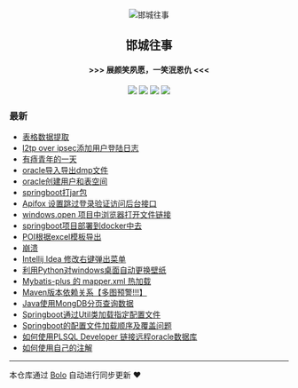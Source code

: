 <p align="center"><img alt="邯城往事" src="https://img.hacpai.com/file/2019/11/guohui-e67e7b3b.png"></p><h2 align="center">
邯城往事
</h2>

<h4 align="center">               >>>  展颜笑夙愿，一笑泯恩仇 <<<</h4>
<p align="center"><a title="邯城往事" target="_blank" href="https://github.com/cuijianzhe/bolo-blog"><img src="https://img.shields.io/github/last-commit/cuijianzhe/bolo-blog.svg?style=flat-square&color=FF9900"></a>
<a title="GitHub repo size in bytes" target="_blank" href="https://github.com/cuijianzhe/bolo-blog"><img src="https://img.shields.io/github/repo-size/cuijianzhe/bolo-blog.svg?style=flat-square"></a>
<a title="Bolo Version" target="_blank" href="https://github.com/adlered/bolo-solo"><img src="https://img.shields.io/badge/bolo-v2.1 稳定版-f1e05a.svg?style=flat-square&color=blueviolet"></a>
<a title="Hits" target="_blank" href="https://github.com/88250/hits"><img src="https://hits.b3log.org/cuijianzhe/bolo-blog.svg"></a></p>

### 最新

* [表格数据提取](https://39.97.161.115/articles/2020/12/15/1608011698349.html)
* [l2tp over ipsec添加用户登陆日志](https://39.97.161.115/articles/2020/12/08/1607423229345.html)
* [有痔青年的一天](https://39.97.161.115/articles/2020/12/07/1607324800586.html)
* [oracle导入导出dmp文件](https://39.97.161.115/articles/2020/12/02/1606897629822.html)
* [oracle创建用户和表空间](https://39.97.161.115/articles/2020/12/02/1606896650958.html)
* [springboot打jar包](https://39.97.161.115/articles/2020/12/02/1606892844720.html)
* [Apifox 设置跳过登录验证访问后台接口](https://39.97.161.115/articles/2020/11/11/1605079742459.html)
* [windows.open 项目中浏览器打开文件链接](https://39.97.161.115/articles/2020/11/11/1605065502617.html)
* [springboot项目部署到docker中去](https://39.97.161.115/articles/2020/11/02/1604320148485.html)
* [POI根据excel模板导出](https://39.97.161.115/articles/2020/10/31/1604118607712.html)
* [崩溃](https://39.97.161.115/articles/2020/10/31/1604112300675.html)
* [Intellij Idea 修改右键弹出菜单](https://39.97.161.115/articles/2020/10/30/1604038517882.html)
* [利用Python对windows桌面自动更换壁纸](https://39.97.161.115/articles/2020/10/29/1603943310078.html)
* [Mybatis-plus 的 mapper.xml 热加载](https://39.97.161.115/articles/2020/10/23/1603449220417.html)
* [Maven版本依赖关系【多图预警!!!】](https://39.97.161.115/articles/2020/10/15/1602773988486.html)
* [Java使用MongDB分页查询数据](https://39.97.161.115/articles/2020/10/13/1602562750104.html)
* [Springboot通过Util类加载指定配置文件](https://39.97.161.115/articles/2020/10/10/1602323175442.html)
* [Springboot的配置文件加载顺序及覆盖问题](https://39.97.161.115/articles/2020/10/10/1602322646495.html)
* [如何使用PLSQL Developer 链接远程oracle数据库](https://39.97.161.115/articles/2020/09/30/1601431603443.html)
* [如何使用自己的注解](https://39.97.161.115/articles/2020/09/29/1601357290151.html)



---

本仓库通过 [Bolo](https://github.com/adlered/bolo-solo) 自动进行同步更新 ❤️ 